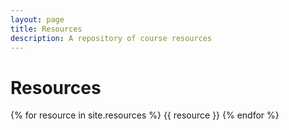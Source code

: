 ```yaml
---
layout: page
title: Resources
description: A repository of course resources
---
```


# Resources

{% for resource in site.resources %}
{{ resource }}
{% endfor %}